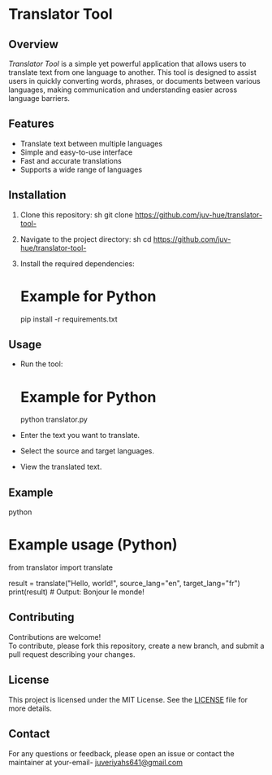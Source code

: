 # Translator Tool

## Overview

*Translator Tool* is a simple yet powerful application that allows users to translate text from one language to another.
This tool is designed to assist users in quickly converting words, phrases, or documents between various languages, making communication
and understanding easier across language barriers.

## Features

- Translate text between multiple languages
- Simple and easy-to-use interface
- Fast and accurate translations
- Supports a wide range of languages

## Installation

1. Clone this repository:
   sh
   git clone https://github.com/juv-hue/translator-tool-
   
2. Navigate to the project directory:
   sh
   cd https://github.com/juv-hue/translator-tool-
   
3. Install the required dependencies:
   
   # Example for Python
   pip install -r requirements.txt
   

## Usage

- Run the tool:
  
  # Example for Python
  python translator.py
  
- Enter the text you want to translate.
- Select the source and target languages.
- View the translated text.

## Example

python
# Example usage (Python)
from translator import translate

result = translate("Hello, world!", source_lang="en", target_lang="fr")
print(result)  # Output: Bonjour le monde!


## Contributing

Contributions are welcome!  
To contribute, please fork this repository, create a new branch, and submit a pull request describing your changes.

## License

This project is licensed under the MIT License. See the [LICENSE](LICENSE) file for more details.

## Contact

For any questions or feedback, please open an issue or contact the maintainer at your-email- juveriyahs641@gmail.com
